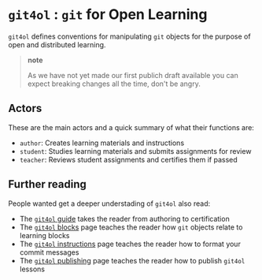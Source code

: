 # `git4ol` : `git` for Open Learning

`git4ol` defines conventions for manipulating `git` objects for the purpose of open and distributed learning.

> **note**
>
> As we have not yet made our first publich draft available you can expect breaking changes all the time, don't be angry.

## Actors

These are the main actors and a quick summary of what their functions are:

- `author`: Creates learning materials and instructions
- `student`: Studies learning materials and submits assignments for review
- `teacher`: Reviews student assignments and certifies them if passed

## Further reading

People wanted get a deeper understading of `git4ol` also read:

- The [`git4ol` guide](guide.md) takes the reader from authoring to certification
- The [`git4ol` blocks](blocks.md) page teaches the reader how `git` objects relate to learning blocks
- The [`git4ol` instructions](instructions.md) page teaches the reader how to format your commit messages
- The [`git4ol` publishing](publishing.md) page teaches the reader how to publish `git4ol` lessons
